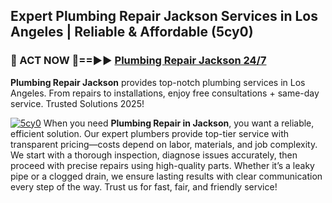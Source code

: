 ## Expert Plumbing Repair Jackson Services in Los Angeles | Reliable & Affordable (5cy0)  

<h3>🚿 ACT NOW 🌟==►► <a href="https://tinyurl.com/2ne6vx2x" rel="nofollow">Plumbing Repair Jackson 24/7</a></h3>

**Plumbing Repair Jackson** provides top-notch plumbing services in Los Angeles. From repairs to installations, enjoy free consultations + same-day service. Trusted Solutions 2025!

[![5cy0](https://i.imgur.com/4PFF4AK.jpeg)](https://tinyurl.com/2ne6vx2x)
When you need **Plumbing Repair in Jackson**, you want a reliable, efficient solution. Our expert plumbers provide top-tier service with transparent pricing—costs depend on labor, materials, and job complexity. We start with a thorough inspection, diagnose issues accurately, then proceed with precise repairs using high-quality parts. Whether it’s a leaky pipe or a clogged drain, we ensure lasting results with clear communication every step of the way. Trust us for fast, fair, and friendly service!